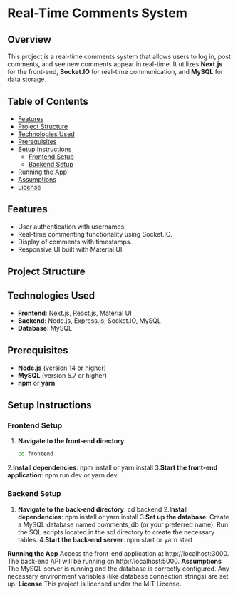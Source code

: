 # Real-Time Comments System

## Overview
This project is a real-time comments system that allows users to log in, post comments, and see new comments appear in real-time. It utilizes **Next.js** for the front-end, **Socket.IO** for real-time communication, and **MySQL** for data storage.

## Table of Contents
- [Features](#features)
- [Project Structure](#project-structure)
- [Technologies Used](#technologies-used)
- [Prerequisites](#prerequisites)
- [Setup Instructions](#setup-instructions)
  - [Frontend Setup](#frontend-setup)
  - [Backend Setup](#backend-setup)
- [Running the App](#running-the-app)
- [Assumptions](#assumptions)
- [License](#license)

## Features
- User authentication with usernames.
- Real-time commenting functionality using Socket.IO.
- Display of comments with timestamps.
- Responsive UI built with Material UI.

## Project Structure

## Technologies Used
- **Frontend**: Next.js, React.js, Material UI
- **Backend**: Node.js, Express.js, Socket.IO, MySQL
- **Database**: MySQL

## Prerequisites
- **Node.js** (version 14 or higher)
- **MySQL** (version 5.7 or higher)
- **npm** or **yarn**

## Setup Instructions

### Frontend Setup
1. **Navigate to the front-end directory**:
   ```bash
   cd frontend
2.**Install dependencies**:
   npm install
   or
   yarn install
3.**Start the front-end application**:
   npm run dev
   or
   yarn dev
### Backend Setup
1. **Navigate to the back-end directory**:
   cd backend
2.**Install dependencies**:
  npm install
  or
  yarn install
3.**Set up the database**:
   Create a MySQL database named comments_db (or your preferred name).
   Run the SQL scripts located in the sql directory to create the necessary tables.
4.**Start the back-end server**:
  npm start
  or
  yarn start

**Running the App**
Access the front-end application at http://localhost:3000.
The back-end API will be running on http://localhost:5000.
**Assumptions**
The MySQL server is running and the database is correctly configured.
Any necessary environment variables (like database connection strings) are set up.
**License**
This project is licensed under the MIT License.

